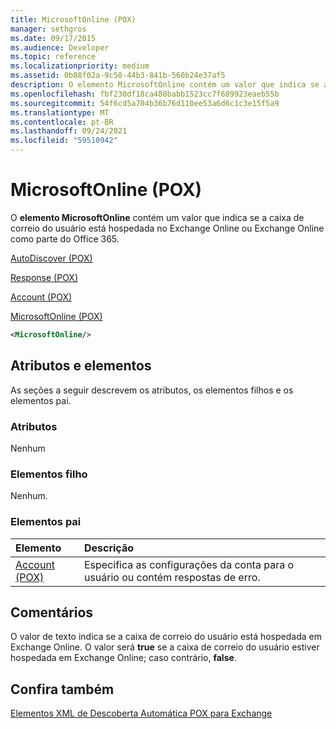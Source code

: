 ```yaml
---
title: MicrosoftOnline (POX)
manager: sethgros
ms.date: 09/17/2015
ms.audience: Developer
ms.topic: reference
ms.localizationpriority: medium
ms.assetid: 0b88f02a-9c50-44b3-841b-560b24e37af5
description: O elemento MicrosoftOnline contém um valor que indica se a caixa de correio do usuário está hospedada no Exchange Online ou Exchange Online como parte do Office 365.
ms.openlocfilehash: fbf230df18ca488babb1523cc7f689923eaeb55b
ms.sourcegitcommit: 54f6cd5a704b36b76d110ee53a6d6c1c3e15f5a9
ms.translationtype: MT
ms.contentlocale: pt-BR
ms.lasthandoff: 09/24/2021
ms.locfileid: "59510942"
---
```

# <a name="microsoftonline-pox"></a>MicrosoftOnline (POX)

O **elemento MicrosoftOnline** contém um valor que indica se a caixa de correio do usuário está hospedada no Exchange Online ou Exchange Online como parte do Office 365. 
  
[AutoDiscover (POX)](autodiscover-pox.md)
  
[Response (POX)](response-pox.md)
  
[Account (POX)](account-pox.md)
  
[MicrosoftOnline (POX)](microsoftonline-pox.md)
  
```XML
<MicrosoftOnline/>
```

## <a name="attributes-and-elements"></a>Atributos e elementos

As seções a seguir descrevem os atributos, os elementos filhos e os elementos pai.
  
### <a name="attributes"></a>Atributos

Nenhum
  
### <a name="child-elements"></a>Elementos filho

Nenhum.
  
### <a name="parent-elements"></a>Elementos pai

|**Elemento**|**Descrição**|
|:-----|:-----|
|[Account (POX)](account-pox.md) <br/> |Especifica as configurações da conta para o usuário ou contém respostas de erro.  <br/> |
   
## <a name="remarks"></a>Comentários

O valor de texto indica se a caixa de correio do usuário está hospedada em Exchange Online. O valor será **true** se a caixa de correio do usuário estiver hospedada em Exchange Online; caso contrário, **false**.
  
## <a name="see-also"></a>Confira também



[Elementos XML de Descoberta Automática POX para Exchange](pox-autodiscover-xml-elements-for-exchange.md)


